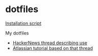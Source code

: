 # dotfiles

[Installation script](https://gist.github.com/colinclement/60b7e5a20dc6e4d453cf93a2eb661c5d)

My dotfiles
* [HackerNews thread describing use](https://news.ycombinator.com/item?id=11070797)
* [Atlassian tutorial based on that thread](https://www.atlassian.com/git/tutorials/dotfiles)
